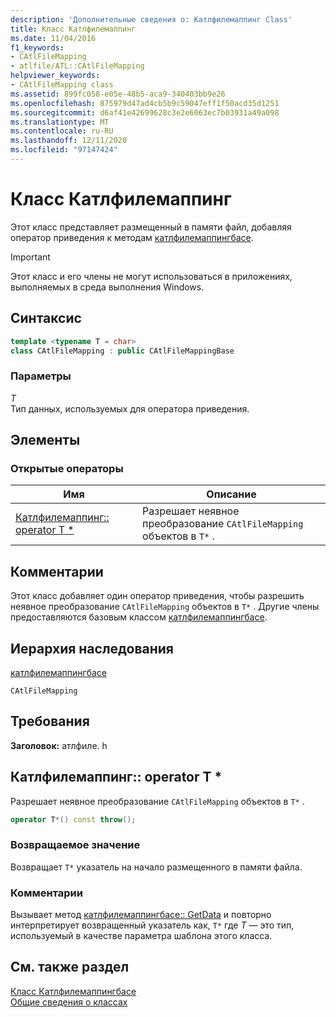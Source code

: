 ```yaml
---
description: 'Дополнительные сведения о: Катлфилемаппинг Class'
title: Класс Катлфилемаппинг
ms.date: 11/04/2016
f1_keywords:
- CAtlFileMapping
- atlfile/ATL::CAtlFileMapping
helpviewer_keywords:
- CAtlFileMapping class
ms.assetid: 899fc058-e05e-48b5-aca9-340403bb9e26
ms.openlocfilehash: 875979d47ad4cb5b9c59047eff1f50acd35d1251
ms.sourcegitcommit: d6af41e42699628c3e2e6063ec7b03931a49a098
ms.translationtype: MT
ms.contentlocale: ru-RU
ms.lasthandoff: 12/11/2020
ms.locfileid: "97147424"
---
```

# <a name="catlfilemapping-class"></a>Класс Катлфилемаппинг

Этот класс представляет размещенный в памяти файл, добавляя оператор приведения к методам [катлфилемаппингбасе](../../atl/reference/catlfilemappingbase-class.md).

> [!IMPORTANT]
> Этот класс и его члены не могут использоваться в приложениях, выполняемых в среда выполнения Windows.

## <a name="syntax"></a>Синтаксис

```cpp
template <typename T = char>
class CAtlFileMapping : public CAtlFileMappingBase
```

### <a name="parameters"></a>Параметры

*T*<br/>
Тип данных, используемых для оператора приведения.

## <a name="members"></a>Элементы

### <a name="public-operators"></a>Открытые операторы

|Имя|Описание|
|----------|-----------------|
|[Катлфилемаппинг:: operator T *](#operator_t_star)|Разрешает неявное преобразование `CAtlFileMapping` объектов в `T*` .|

## <a name="remarks"></a>Комментарии

Этот класс добавляет один оператор приведения, чтобы разрешить неявное преобразование `CAtlFileMapping` объектов в `T*` . Другие члены предоставляются базовым классом [катлфилемаппингбасе](../../atl/reference/catlfilemappingbase-class.md).

## <a name="inheritance-hierarchy"></a>Иерархия наследования

[катлфилемаппингбасе](../../atl/reference/catlfilemappingbase-class.md)

`CAtlFileMapping`

## <a name="requirements"></a>Требования

**Заголовок:** атлфиле. h

## <a name="catlfilemappingoperator-t"></a><a name="operator_t_star"></a> Катлфилемаппинг:: operator T *

Разрешает неявное преобразование `CAtlFileMapping` объектов в `T*` .

```cpp
operator T*() const throw();
```

### <a name="return-value"></a>Возвращаемое значение

Возвращает `T*` указатель на начало размещенного в памяти файла.

### <a name="remarks"></a>Комментарии

Вызывает метод [катлфилемаппингбасе:: GetData](../../atl/reference/catlfilemappingbase-class.md#getdata) и повторно интерпретирует возвращенный указатель как, `T*` где *T* — это тип, используемый в качестве параметра шаблона этого класса.

## <a name="see-also"></a>См. также раздел

[Класс Катлфилемаппингбасе](../../atl/reference/catlfilemappingbase-class.md)<br/>
[Общие сведения о классах](../../atl/atl-class-overview.md)
